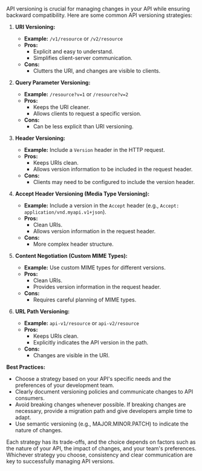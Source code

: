 API versioning is crucial for managing changes in your API while ensuring backward compatibility. Here are some common API versioning strategies:

1. **URI Versioning:**
   - **Example:** `/v1/resource` or `/v2/resource`
   - **Pros:**
     - Explicit and easy to understand.
     - Simplifies client-server communication.
   - **Cons:**
     - Clutters the URI, and changes are visible to clients.

2. **Query Parameter Versioning:**
   - **Example:** `/resource?v=1` or `/resource?v=2`
   - **Pros:**
     - Keeps the URI cleaner.
     - Allows clients to request a specific version.
   - **Cons:**
     - Can be less explicit than URI versioning.

3. **Header Versioning:**
   - **Example:** Include a `Version` header in the HTTP request.
   - **Pros:**
     - Keeps URIs clean.
     - Allows version information to be included in the request header.
   - **Cons:**
     - Clients may need to be configured to include the version header.

4. **Accept Header Versioning (Media Type Versioning):**
   - **Example:** Include a version in the `Accept` header (e.g., `Accept: application/vnd.myapi.v1+json`).
   - **Pros:**
     - Clean URIs.
     - Allows version information in the request header.
   - **Cons:**
     - More complex header structure.

5. **Content Negotiation (Custom MIME Types):**
   - **Example:** Use custom MIME types for different versions.
   - **Pros:**
     - Clean URIs.
     - Provides version information in the request header.
   - **Cons:**
     - Requires careful planning of MIME types.

6. **URL Path Versioning:**
   - **Example:** `api-v1/resource` or `api-v2/resource`
   - **Pros:**
     - Keeps URIs clean.
     - Explicitly indicates the API version in the path.
   - **Cons:**
     - Changes are visible in the URI.

**Best Practices:**
- Choose a strategy based on your API's specific needs and the preferences of your development team.
- Clearly document versioning policies and communicate changes to API consumers.
- Avoid breaking changes whenever possible. If breaking changes are necessary, provide a migration path and give developers ample time to adapt.
- Use semantic versioning (e.g., MAJOR.MINOR.PATCH) to indicate the nature of changes.

Each strategy has its trade-offs, and the choice depends on factors such as the nature of your API, the impact of changes, and your team's preferences. Whichever strategy you choose, consistency and clear communication are key to successfully managing API versions.